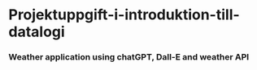 # Projektuppgift-i-introduktion-till-datalogi

### Weather application using chatGPT, Dall-E and weather API
